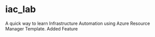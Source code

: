 # iac_lab



A quick way to learn Infrastructure Automation using Azure Resource Manager Template.
Added Feature 
